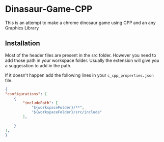 # Dinasaur-Game-CPP

This is an attempt to make a chrome dinosaur game using CPP and an any Graphics Library

## Installation

Most of the header files are present in the src folder. However you need to add those path in your workspace folder. Usually the extension will give you a suggesstion to add in the path.

If it doesn't happen add the following lines in your `c_cpp_properties.json` file.

```json
{
"configurations": [
    {
        "includePath": [
            "${workspaceFolder}/**",
            "${workspaceFolder}/src/include"
        ],
      
    }
],
}
```
